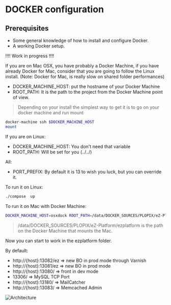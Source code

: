 DOCKER configuration
====================

Prerequisites
-------------
- Some general knowledge of how to install and configure Docker.
- A working Docker setup.


!!!! Work in progress !!!!
 
If you are on Mac OSX, you have probably a Docker Machine, if you have already Docker for Mac, consider that you are
going to follow the Linux install. (Note: Docker for Mac, is really slow on shared folder performances)

- DOCKER_MACHINE_HOST: put the hostname of your Docker Machine
- ROOT_PATH: It is the path to the project from the Docker Machine point of view.

> Depending on your install the simplest way to get it is to go on your docker machine and run mount

```bash
docker-machine ssh $DOCKER_MACHINE_HOST
mount
```

If you are on Linux:

- DOCKER_MACHINE_HOST: You don't need that variable
- ROOT_PATH: Will be set for you (../../)

All:

- PORT_PREFIX: By default it is 13 to wish you luck, but you can override it.
 
 
To run it on Linux:

```bash
./compose  up
```

To run it on Mac with Docker Machine:

```bash
DOCKER_MACHINE_HOST=osxdock ROOT_PATH=/data/DOCKER_SOURCES/PLOPIX/eZ-Platform/ezplatform ./compose up
```

> /data/DOCKER_SOURCES/PLOPIX/eZ-Platform/ezplatform is the path on the Docker Machine that mounts the Mac.

Now you can start to work in the ezplatform folder.

By default:
 
- http://{host}:13082/ez => new BO in prod mode through Varnish
- http://{host}:13081/ez => new BO in prod mode
- http://{host}:13080/ => front in dev mode
- 13306/ => MySQL TCP Port
- http://{host}:13180/ => MailCatcher
- http://{host}:13083/ => Memcached Admin

![Architecture](http://www.plantuml.com/plantuml/proxy?src=https://raw.githubusercontent.com/Plopix/ezplatform/docker/doc/docker/Architecture.puml)




